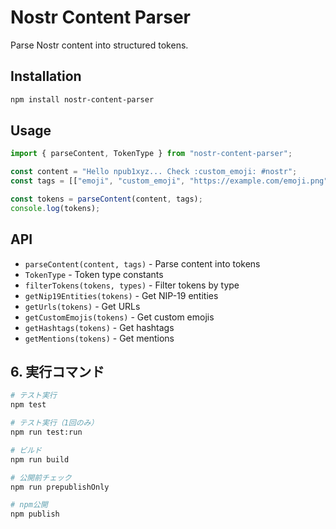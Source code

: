 # Nostr Content Parser

Parse Nostr content into structured tokens.

## Installation

```bash
npm install nostr-content-parser
```

## Usage

```javascript
import { parseContent, TokenType } from "nostr-content-parser";

const content = "Hello npub1xyz... Check :custom_emoji: #nostr";
const tags = [["emoji", "custom_emoji", "https://example.com/emoji.png"]];

const tokens = parseContent(content, tags);
console.log(tokens);
```

## API

- `parseContent(content, tags)` - Parse content into tokens
- `TokenType` - Token type constants
- `filterTokens(tokens, types)` - Filter tokens by type
- `getNip19Entities(tokens)` - Get NIP-19 entities
- `getUrls(tokens)` - Get URLs
- `getCustomEmojis(tokens)` - Get custom emojis
- `getHashtags(tokens)` - Get hashtags
- `getMentions(tokens)` - Get mentions

## 6. 実行コマンド

```bash
# テスト実行
npm test

# テスト実行（1回のみ）
npm run test:run

# ビルド
npm run build

# 公開前チェック
npm run prepublishOnly

# npm公開
npm publish
```

